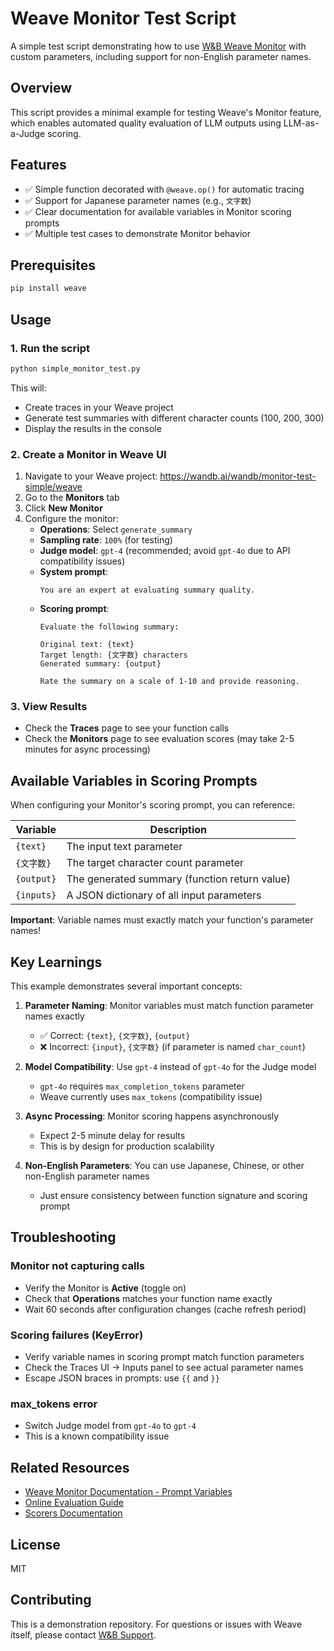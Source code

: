 # Weave Monitor Test Script

A simple test script demonstrating how to use [W&B Weave Monitor](https://wandb.ai/site/weave) with custom parameters, including support for non-English parameter names.

## Overview

This script provides a minimal example for testing Weave's Monitor feature, which enables automated quality evaluation of LLM outputs using LLM-as-a-Judge scoring.

## Features

- ✅ Simple function decorated with `@weave.op()` for automatic tracing
- ✅ Support for Japanese parameter names (e.g., `文字数`)
- ✅ Clear documentation for available variables in Monitor scoring prompts
- ✅ Multiple test cases to demonstrate Monitor behavior

## Prerequisites

```bash
pip install weave
```

## Usage

### 1. Run the script

```bash
python simple_monitor_test.py
```

This will:
- Create traces in your Weave project
- Generate test summaries with different character counts (100, 200, 300)
- Display the results in the console

### 2. Create a Monitor in Weave UI

1. Navigate to your Weave project: https://wandb.ai/wandb/monitor-test-simple/weave
2. Go to the **Monitors** tab
3. Click **New Monitor**
4. Configure the monitor:
   - **Operations**: Select `generate_summary`
   - **Sampling rate**: `100%` (for testing)
   - **Judge model**: `gpt-4` (recommended; avoid `gpt-4o` due to API compatibility issues)
   - **System prompt**: 
     ```
     You are an expert at evaluating summary quality.
     ```
   - **Scoring prompt**: 
     ```
     Evaluate the following summary:
     
     Original text: {text}
     Target length: {文字数} characters
     Generated summary: {output}
     
     Rate the summary on a scale of 1-10 and provide reasoning.
     ```

### 3. View Results

- Check the **Traces** page to see your function calls
- Check the **Monitors** page to see evaluation scores (may take 2-5 minutes for async processing)

## Available Variables in Scoring Prompts

When configuring your Monitor's scoring prompt, you can reference:

| Variable | Description |
|----------|-------------|
| `{text}` | The input text parameter |
| `{文字数}` | The target character count parameter |
| `{output}` | The generated summary (function return value) |
| `{inputs}` | A JSON dictionary of all input parameters |

**Important**: Variable names must exactly match your function's parameter names!

## Key Learnings

This example demonstrates several important concepts:

1. **Parameter Naming**: Monitor variables must match function parameter names exactly
   - ✅ Correct: `{text}`, `{文字数}`, `{output}`
   - ❌ Incorrect: `{input}`, `{文字数}` (if parameter is named `char_count`)

2. **Model Compatibility**: Use `gpt-4` instead of `gpt-4o` for the Judge model
   - `gpt-4o` requires `max_completion_tokens` parameter
   - Weave currently uses `max_tokens` (compatibility issue)

3. **Async Processing**: Monitor scoring happens asynchronously
   - Expect 2-5 minute delay for results
   - This is by design for production scalability

4. **Non-English Parameters**: You can use Japanese, Chinese, or other non-English parameter names
   - Just ensure consistency between function signature and scoring prompt

## Troubleshooting

### Monitor not capturing calls
- Verify the Monitor is **Active** (toggle on)
- Check that **Operations** matches your function name exactly
- Wait 60 seconds after configuration changes (cache refresh period)

### Scoring failures (KeyError)
- Verify variable names in scoring prompt match function parameters
- Check the Traces UI → Inputs panel to see actual parameter names
- Escape JSON braces in prompts: use `{{` and `}}`

### max_tokens error
- Switch Judge model from `gpt-4o` to `gpt-4`
- This is a known compatibility issue

## Related Resources

- [Weave Monitor Documentation - Prompt Variables](https://docs.wandb.ai/weave/guides/evaluation/guardrails_and_monitors#prompt-variables)
- [Online Evaluation Guide](https://docs.wandb.ai/weave/guides/evaluation/guardrails_and_monitors)
- [Scorers Documentation](https://docs.wandb.ai/weave/guides/evaluation/scorers)

## License

MIT

## Contributing

This is a demonstration repository. For questions or issues with Weave itself, please contact [W&B Support](https://wandb.ai/support).
